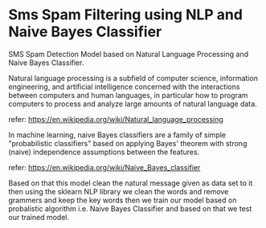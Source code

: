 # Sms Spam Filtering using NLP and Naive Bayes Classifier
SMS Spam Detection Model based on Natural Language Processing and Naive Bayes Classifier.


Natural language processing is a subfield of computer science, information engineering, and 
artificial intelligence concerned with the interactions between computers and human languages, 
in particular how to program computers to process and analyze large amounts of natural language data.

refer: https://en.wikipedia.org/wiki/Natural_language_processing

In machine learning, naive Bayes classifiers are a family of simple "probabilistic classifiers" 
based on applying Bayes' theorem with strong (naive) independence assumptions between the features.

refer: https://en.wikipedia.org/wiki/Naive_Bayes_classifier

Based on that this model clean the natural message given as data set to it then using the 
sklearn NLP library we clean the words and remove grammers and keep the key words 
then we train our model based on probalistic algorithm i.e. Naive Bayes Classifier 
and based on that we test our trained model.
